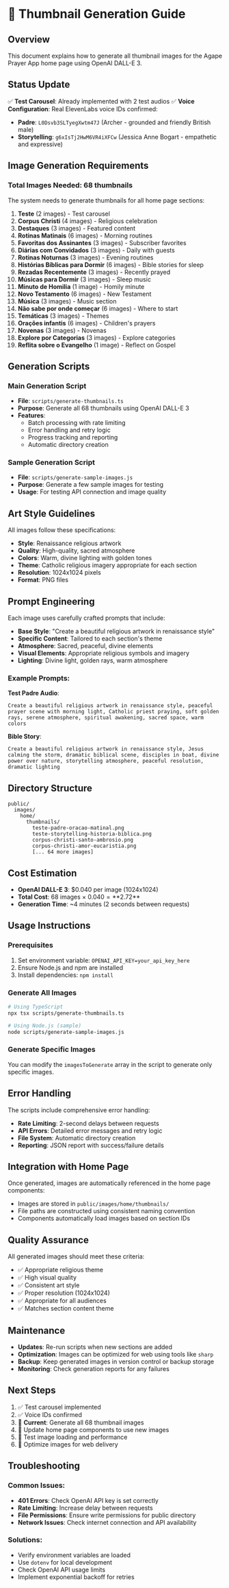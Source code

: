 # 🎨 Thumbnail Generation Guide

## Overview

This document explains how to generate all thumbnail images for the Agape Prayer App home page using OpenAI DALL-E 3.

## Status Update

✅ **Test Carousel**: Already implemented with 2 test audios
✅ **Voice Configuration**: Real ElevenLabs voice IDs confirmed:
- **Padre**: `L0Dsvb3SLTyegXwtm47J` (Archer - grounded and friendly British male)
- **Storytelling**: `g6xIsTj2HwM6VR4iXFCw` (Jessica Anne Bogart - empathetic and expressive)

## Image Generation Requirements

### Total Images Needed: 68 thumbnails

The system needs to generate thumbnails for all home page sections:

1. **Teste** (2 images) - Test carousel
2. **Corpus Christi** (4 images) - Religious celebration
3. **Destaques** (3 images) - Featured content
4. **Rotinas Matinais** (6 images) - Morning routines
5. **Favoritas dos Assinantes** (3 images) - Subscriber favorites
6. **Diárias com Convidados** (3 images) - Daily with guests
7. **Rotinas Noturnas** (3 images) - Evening routines
8. **Histórias Bíblicas para Dormir** (6 images) - Bible stories for sleep
9. **Rezadas Recentemente** (3 images) - Recently prayed
10. **Músicas para Dormir** (3 images) - Sleep music
11. **Minuto de Homilia** (1 image) - Homily minute
12. **Novo Testamento** (6 images) - New Testament
13. **Música** (3 images) - Music section
14. **Não sabe por onde começar** (6 images) - Where to start
15. **Temáticas** (3 images) - Themes
16. **Orações infantis** (6 images) - Children's prayers
17. **Novenas** (3 images) - Novenas
18. **Explore por Categorias** (3 images) - Explore categories
19. **Reflita sobre o Evangelho** (1 image) - Reflect on Gospel

## Generation Scripts

### Main Generation Script
- **File**: `scripts/generate-thumbnails.ts`
- **Purpose**: Generate all 68 thumbnails using OpenAI DALL-E 3
- **Features**: 
  - Batch processing with rate limiting
  - Error handling and retry logic
  - Progress tracking and reporting
  - Automatic directory creation

### Sample Generation Script
- **File**: `scripts/generate-sample-images.js`
- **Purpose**: Generate a few sample images for testing
- **Usage**: For testing API connection and image quality

## Art Style Guidelines

All images follow these specifications:
- **Style**: Renaissance religious artwork
- **Quality**: High-quality, sacred atmosphere
- **Colors**: Warm, divine lighting with golden tones
- **Theme**: Catholic religious imagery appropriate for each section
- **Resolution**: 1024x1024 pixels
- **Format**: PNG files

## Prompt Engineering

Each image uses carefully crafted prompts that include:
- **Base Style**: "Create a beautiful religious artwork in renaissance style"
- **Specific Content**: Tailored to each section's theme
- **Atmosphere**: Sacred, peaceful, divine elements
- **Visual Elements**: Appropriate religious symbols and imagery
- **Lighting**: Divine light, golden rays, warm atmosphere

### Example Prompts:

**Test Padre Audio**:
```
Create a beautiful religious artwork in renaissance style, peaceful prayer scene with morning light, Catholic priest praying, soft golden rays, serene atmosphere, spiritual awakening, sacred space, warm colors
```

**Bible Story**:
```
Create a beautiful religious artwork in renaissance style, Jesus calming the storm, dramatic biblical scene, disciples in boat, divine power over nature, storytelling atmosphere, peaceful resolution, dramatic lighting
```

## Directory Structure

```
public/
  images/
    home/
      thumbnails/
        teste-padre-oracao-matinal.png
        teste-storytelling-historia-biblica.png
        corpus-christi-santo-ambrosio.png
        corpus-christi-amor-eucaristia.png
        [... 64 more images]
```

## Cost Estimation

- **OpenAI DALL-E 3**: $0.040 per image (1024x1024)
- **Total Cost**: 68 images × $0.040 = **$2.72**
- **Generation Time**: ~4 minutes (2 seconds between requests)

## Usage Instructions

### Prerequisites
1. Set environment variable: `OPENAI_API_KEY=your_api_key_here`
2. Ensure Node.js and npm are installed
3. Install dependencies: `npm install`

### Generate All Images
```bash
# Using TypeScript
npx tsx scripts/generate-thumbnails.ts

# Using Node.js (sample)
node scripts/generate-sample-images.js
```

### Generate Specific Images
You can modify the `imagesToGenerate` array in the script to generate only specific images.

## Error Handling

The scripts include comprehensive error handling:
- **Rate Limiting**: 2-second delays between requests
- **API Errors**: Detailed error messages and retry logic
- **File System**: Automatic directory creation
- **Reporting**: JSON report with success/failure details

## Integration with Home Page

Once generated, images are automatically referenced in the home page components:
- Images are stored in `public/images/home/thumbnails/`
- File paths are constructed using consistent naming convention
- Components automatically load images based on section IDs

## Quality Assurance

All generated images should meet these criteria:
- ✅ Appropriate religious theme
- ✅ High visual quality
- ✅ Consistent art style
- ✅ Proper resolution (1024x1024)
- ✅ Appropriate for all audiences
- ✅ Matches section content theme

## Maintenance

- **Updates**: Re-run scripts when new sections are added
- **Optimization**: Images can be optimized for web using tools like `sharp`
- **Backup**: Keep generated images in version control or backup storage
- **Monitoring**: Check generation reports for any failures

## Next Steps

1. ✅ Test carousel implemented
2. ✅ Voice IDs confirmed
3. 🔄 **Current**: Generate all 68 thumbnail images
4. 🔄 Update home page components to use new images
5. 🔄 Test image loading and performance
6. 🔄 Optimize images for web delivery

## Troubleshooting

### Common Issues:
- **401 Errors**: Check OpenAI API key is set correctly
- **Rate Limiting**: Increase delay between requests
- **File Permissions**: Ensure write permissions for public directory
- **Network Issues**: Check internet connection and API availability

### Solutions:
- Verify environment variables are loaded
- Use `dotenv` for local development
- Check OpenAI API usage limits
- Implement exponential backoff for retries